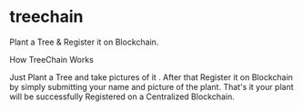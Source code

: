 # treechain
  Plant a Tree  &amp; Register it on  Blockchain.
  
  
  
  How TreeChain Works
  
  Just Plant a Tree  and take pictures of it .
  After that Register it on Blockchain by simply submitting your name and picture of the plant.
  That's it your plant will be successfully Registered on a Centralized Blockchain.
  
